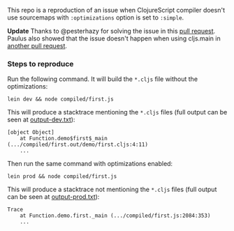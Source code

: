 This repo is a reproduction of an issue when ClojureScript compiler doesn't use sourcemaps with `:optimizations` option is set to `:simple`.

**Update** Thanks to @pesterhazy for solving the issue in this [pull request](https://github.com/mkarp/cljs-sourcemap-demo/pull/1). Paulus also showed that the issue doesn't happen when using cljs.main in [another pull request](https://github.com/mkarp/cljs-sourcemap-demo/pull/2).

### Steps to reproduce

Run the following command. It will build the `*.cljs` file without the optimizations:

```
lein dev && node compiled/first.js
```

This will produce a stacktrace mentioning the `*.cljs` files (full output can be seen at [output-dev.txt](output-dev.txt)):

```
[object Object]
    at Function.demo$first$_main (.../compiled/first.out/demo/first.cljs:4:11)
    ...
```

Then run the same command with optimizations enabled:

```
lein prod && node compiled/first.js
```

This will produce a stacktrace not mentioning the `*.cljs` files  (full output can be seen at [output-prod.txt](output-prod.txt)):

```
Trace
    at Function.demo.first._main (.../compiled/first.js:2084:353)
    ...
```
